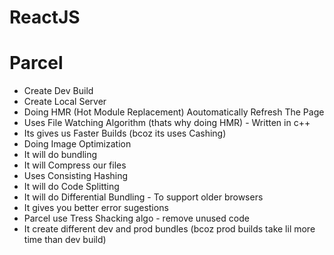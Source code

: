 # ReactJS

# Parcel
- Create Dev Build
- Create Local Server
- Doing HMR (Hot Module Replacement) Aoutomatically Refresh The Page
- Uses File Watching Algorithm (thats why doing HMR) - Written in c++
- Its gives us Faster Builds (bcoz its uses Cashing)
- Doing Image Optimization
- It will do bundling
- It will Compress our files
- Uses Consisting Hashing
- It will do Code Splitting
- It will do Differential Bundling - To support older browsers
- It gives you better error sugestions
- Parcel use Tress Shacking algo - remove unused code
- It create different dev and prod bundles (bcoz prod builds take lil more time than dev build)